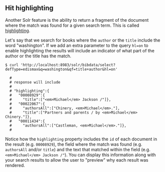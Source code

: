 ## Hit highlighting

Another Solr feature is the ability to return a fragment of the document where the match was found for a given search term. This is called [highlighting](https://lucene.apache.org/solr/guide/7_0/highlighting.html
).

Let's say that we search for books where the `author` or the `title` include the word "washington". If we add an extra parameter to the query `hl=on` to enable highlighting the results will include an indicator of what part of the author or the title has the match.

```
$ curl 'http://localhost:8983/solr/bibdata/select?defType=edismax&q=washington&qf=title+author&hl=on'

  #
  # response will include
  #
  # "highlighting":{
  #   "00008929":{
  #     "title":["<em>Michael</em> Jackson /"]},
  #   "00022067":{
  #     "authorsAll":["Chinery, <em>Michael</em>."],
  #     "title":["Partners and parents / by <em>Michael</em> Chinery."]},
  #   "00011434":{
  #     "authorsAll":["Castleman, <em>Michael</em>."]},
  #      
```

Notice how the `highlighting` property includes the `id` of each document in the result (e.g. `00008929`), the field where the match was found (e.g. `authorsAll` and/or `title`) and the text that matched within the field (e.g. `<em>Michael</em> Jackson /"`). You can display this information along with your search results to allow the user to "preview" why each result was rendered.
